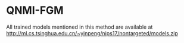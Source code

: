 # QNMI-FGM


All trained models mentioned in this method are available at  http://ml.cs.tsinghua.edu.cn/~yinpeng/nips17/nontargeted/models.zip